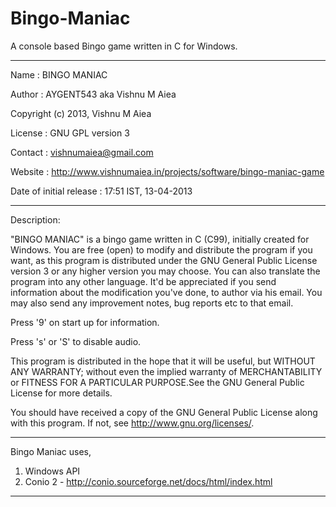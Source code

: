 # Bingo-Maniac

A console based Bingo game written in C for Windows.

---------------------------------------------------------------------------------------------------------------------

Name : BINGO MANIAC

Author : AYGENT543 aka Vishnu M Aiea

Copyright (c) 2013, Vishnu M Aiea

License : GNU GPL version 3

Contact : vishnumaiea@gmail.com

Website : http://www.vishnumaiea.in/projects/software/bingo-maniac-game

Date of initial release : 17:51 IST, 13-04-2013 

----------------------------------------------------------------------------------------------------------------------

Description: 

"BINGO MANIAC" is a bingo game written in C (C99), initially created for Windows. You are free (open) to modify and distribute the program if you want, as this program is distributed under the GNU General Public License version 3 or any higher version you may choose. You can also translate the program into any other language. It'd be appreciated if you send information about the modification you've done, to author via his email. You may also send any improvement notes, bug reports etc to that email.


Press '9' on start up for information.

Press 's' or 'S' to disable audio.


This program is distributed  in the hope that it will be useful, but WITHOUT ANY WARRANTY; without even the implied warranty of MERCHANTABILITY or FITNESS FOR A PARTICULAR PURPOSE.See the GNU General Public License for more details.

You should have received a copy of the GNU General Public License along with this program. If not, see <http://www.gnu.org/licenses/>.

----------------------------------------------------------------------------------------------------------------------

Bingo Maniac uses,

1. Windows API
2. Conio 2 - http://conio.sourceforge.net/docs/html/index.html

----------------------------------------------------------------------------------------------------------------------
